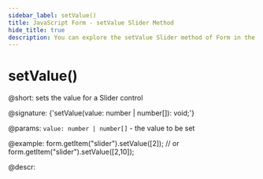 ```yaml
---
sidebar_label: setValue()
title: JavaScript Form - setValue Slider Method 
hide_title: true
description: You can explore the setValue Slider method of Form in the documentation of the DHTMLX JavaScript UI library. Browse developer guides and API reference, try out code examples and live demos, and download a free 30-day evaluation version of DHTMLX Suite 7.
---
```

 
# setValue()

@short: sets the value for a Slider control

@signature: {'setValue(value: number | number[]): void;'}

@params:
`value: number | number[]` - the value to be set  

@example:
form.getItem("slider").setValue([2]);
// or
form.getItem("slider").setValue([2,10]);

@descr:

